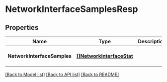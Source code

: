 # NetworkInterfaceSamplesResp

## Properties
Name | Type | Description | Notes
------------ | ------------- | ------------- | -------------
**NetworkInterfaceSamples** | [**[]NetworkInterfaceStat**](NetworkInterfaceStat.md) |  | [optional] [default to null]

[[Back to Model list]](../README.md#documentation-for-models) [[Back to API list]](../README.md#documentation-for-api-endpoints) [[Back to README]](../README.md)


